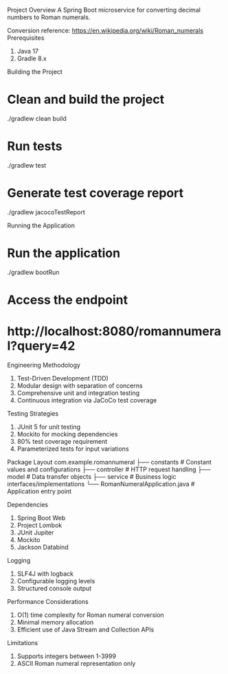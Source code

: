 Project Overview
A Spring Boot microservice for converting decimal numbers to Roman numerals.

Conversion reference: https://en.wikipedia.org/wiki/Roman_numerals
Prerequisites
1. Java 17
2. Gradle 8.x

Building the Project
# Clean and build the project
./gradlew clean build

# Run tests
./gradlew test

# Generate test coverage report
./gradlew jacocoTestReport

Running the Application
# Run the application
./gradlew bootRun

# Access the endpoint
# http://localhost:8080/romannumeral?query=42

Engineering Methodology

1. Test-Driven Development (TDD)
2. Modular design with separation of concerns
3. Comprehensive unit and integration testing
4. Continuous integration via JaCoCo test coverage

Testing Strategies

1. JUnit 5 for unit testing
2. Mockito for mocking dependencies
3. 80% test coverage requirement
4. Parameterized tests for input variations

Package Layout
com.example.romannumeral
├── constants        # Constant values and configurations
├── controller       # HTTP request handling
├── model            # Data transfer objects
├── service          # Business logic interfaces/implementations
└── RomanNumeralApplication.java  # Application entry point

Dependencies

1. Spring Boot Web
2. Project Lombok
3. JUnit Jupiter
4. Mockito
5. Jackson Databind

Logging

1. SLF4J with logback
2. Configurable logging levels
3. Structured console output

Performance Considerations

1. O(1) time complexity for Roman numeral conversion
2. Minimal memory allocation
3. Efficient use of Java Stream and Collection APIs

Limitations

1. Supports integers between 1-3999
2. ASCII Roman numeral representation only